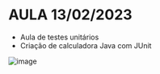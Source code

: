 # AULA 13/02/2023

- Aula de testes unitários
- Criação de calculadora Java com JUnit

![image](https://user-images.githubusercontent.com/62342894/218600770-c7c22cdc-95a8-4fe7-99d9-10d248b6b701.png)

